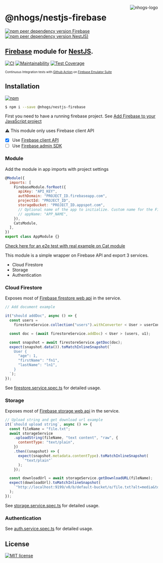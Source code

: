 <a href="https://nhogs.com"><img src="https://nhogs.com/nhogs_64.png" align="right" alt="nhogs-logo" title="NHOGS Interactive"></a>

# @nhogs/nestjs-firebase

[![npm peer dependency version Firebase](https://img.shields.io/npm/dependency-version/@nhogs/nestjs-firebase/peer/firebase?label=Firebase&logo=firebase)](https://firebase.google.com/)
[![npm peer dependency version NestJS)](https://img.shields.io/npm/dependency-version/@nhogs/nestjs-firebase/peer/@nestjs/core?label=Nestjs&logo=nestjs&logoColor=e0234e)](https://github.com/nestjs/nest)

## [Firebase](https://firebase.google.com/) module for [NestJS](https://github.com/nestjs/nest).

[![CI](https://github.com/nhogs/nestjs-firebase/actions/workflows/ci.yml/badge.svg)](https://github.com/Nhogs/nestjs-firebase/actions/workflows/ci.yml)
[![Maintainability](https://api.codeclimate.com/v1/badges/356bd937ca8b2e7b8d96/maintainability)](https://codeclimate.com/github/Nhogs/nestjs-firebase/maintainability)
[![Test Coverage](https://api.codeclimate.com/v1/badges/356bd937ca8b2e7b8d96/test_coverage)](https://codeclimate.com/github/Nhogs/nestjs-firebase/test_coverage)

<font size="1">Continuous Integration tests with [Github Action](https://github.com/Nhogs/nestjs-firebase/actions/workflows/ci.yml) on [Firebase Emulator Suite](https://firebase.google.com/docs/emulator-suite) </font>

## Installation

[![npm](https://img.shields.io/npm/v/@nhogs/nestjs-firebase?label=%40nhogs%2Fnestjs-firebase&logo=npm)](https://www.npmjs.com/package/@nhogs/nestjs-firebase)

```bash
$ npm i --save @nhogs/nestjs-firebase
```

First you need to have a running firebase project.
See [Add Firebase to your JavaScript project](https://firebase.google.com/docs/web/setup)

:warning: This module only uses Firebase client API

- [x] Use [Firebase client API](https://firebase.google.com/docs/web/setup)
- [ ] Use [Firebase admin SDK](https://firebase.google.com/docs/admin/setup)

### Module

Add the module in app imports with project settings

```javascript
@Module({
  imports: [
    FirebaseModule.forRoot({
      apiKey: "API_KEY",
      authDomain: "PROJECT_ID.firebaseapp.com",
      projectId: "PROJECT_ID",
      storageBucket: "PROJECT_ID.appspot.com",
      // Optional name of the app to initialize. Custom name for the Firebase App. The default value is "[DEFAULT]"
      // appName: "APP_NAME",
    }),
    CatsModule,
  ],
})
export class AppModule {}
```

[Check here for an e2e test with real example on Cat module](e2e/src)

This module is a simple wrapper on Firebase API and export 3 services.

- Cloud Firestore
- Storage
- Authentication

### Cloud Firestore

Exposes most of [Firebase firestore web api](https://firebase.google.com/docs/firestore) in the service.

```javascript
// Add document example

it("should addDoc", async () => {
  const users =
    firestoreService.collection("users").withConverter < User > userConverter;

  const doc = (await firestoreService.addDoc) < User > (users, u1);

  const snapshot = await firestoreService.getDoc(doc);
  expect(snapshot.data()).toMatchInlineSnapshot(`
    User {
      "age": 1,
      "firstName": "fn1",
      "lastName": "ln1",
    }
  `);
});
```

See [firestore.service.spec.ts](lib/service/firestore/firestore.service.spec.ts) for detailed usage.

### Storage

Exposes most of [Firebase storage web api](https://firebase.google.com/docs/storage/web/start) in the service.

```javascript
// Upload string and get download url example
it(`should upload string`, async () => {
  const fileName = "file.txt";
  await storageService
    .uploadString(fileName, "text content", "raw", {
      contentType: "text/plain",
    })
    .then((snapshot) => {
      expect(snapshot.metadata.contentType).toMatchInlineSnapshot(
        `"text/plain"`
      );
    });

  const downloadUrl = await storageService.getDownloadURL(fileName);
  expect(downloadUrl).toMatchInlineSnapshot(
    `"http://localhost:9199/v0/b/default-bucket/o/file.txt?alt=media&token=86739ce5-a96e-41ad-b807-e05b12e36516"`
  );
});
```

See [storage.service.spec.ts](lib/service/storage/storage.service.spec.ts) for detailed usage.

### Authentication

See [auth.service.spec.ts](lib/service/auth/auth.service.spec.ts) for detailed usage.

## License

[![MIT license](https://img.shields.io/github/license/nhogs/nestjs-firebase)](LICENSE)
